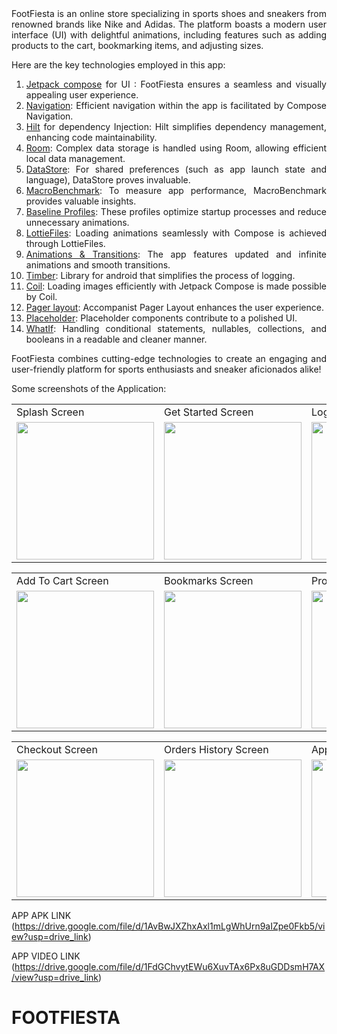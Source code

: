 <div align="justify">
FootFiesta is an online store specializing in sports shoes and sneakers from renowned brands like Nike and Adidas. The platform boasts a modern user interface (UI) with delightful animations, including features such as adding products to the cart, bookmarking items, and adjusting sizes.
 
 Here are the key technologies employed in this app:
 

  1.  [Jetpack compose](https://developer.android.com/jetpack/compose) for UI : FootFiesta ensures a seamless and visually appealing user experience.
  2.  [Navigation](https://developer.android.com/jetpack/compose/navigation): Efficient navigation within the app is facilitated by Compose Navigation.
  3.  [Hilt](https://developer.android.com/training/dependency-injection/hilt-jetpack) for dependency Injection: Hilt simplifies dependency management, enhancing code 
      maintainability.
  4.  [Room](https://developer.android.com/training/data-storage/room): Complex data storage is handled using Room, allowing efficient local 
      data management.
  5.  [DataStore](https://developer.android.com/topic/libraries/architecture/datastore): For shared preferences (such as app launch state and language), DataStore proves invaluable.
  6.  [MacroBenchmark](https://developer.android.com/topic/performance/benchmarking/macrobenchmark-overview): To measure app performance, MacroBenchmark provides valuable insights.
  7.  [Baseline Profiles](https://developer.android.com/topic/performance/baselineprofiles): These profiles optimize startup processes and reduce unnecessary animations.
  8.  [LottieFiles](https://github.com/airbnb/lottie/blob/master/android-compose.md): Loading animations seamlessly with Compose is achieved through LottieFiles.
  9.  [Animations & Transitions](https://developer.android.com/jetpack/compose/animation): The app features updated and infinite animations and smooth transitions.
  10. [Timber](https://github.com/JakeWharton/timber): Library for android that simplifies the process of logging.
  11. [Coil](https://coil-kt.github.io/coil/compose/): Loading images efficiently with Jetpack Compose is made possible by Coil.
  12. [Pager layout](https://google.github.io/accompanist/pager/): Accompanist Pager Layout enhances the user experience.
  13. [Placeholder](https://google.github.io/accompanist/placeholder/): Placeholder components contribute to a polished UI.
  14. [WhatIf](https://github.com/skydoves/WhatIf): Handling conditional statements, nullables, collections, and booleans in a readable and cleaner manner.
 
  FootFiesta combines cutting-edge technologies to create an engaging and user-friendly platform for sports enthusiasts and sneaker aficionados alike!

</div>

Some screenshots of the Application: 
<p align="center" float="left">
<table>
  <tr>
    <td>Splash Screen</td>
    <td>Get Started Screen</td>
    <td>Login Screen</td>
    <td>Home Screen</td>
  </tr>
  <tr>
    <td><img src="https://github.com/MuditAggarwal1/FOOTFIESTA/assets/135834440/40250a04-4cc9-4685-b399-a156d67b47dd" width="220"></td>
    <td><img src="https://github.com/MuditAggarwal1/FOOTFIESTA/assets/135834440/8f6b9717-c1b2-49d3-8f58-a05bad710696" width="220"></td>
    <td><img src="https://github.com/MuditAggarwal1/FOOTFIESTA/assets/135834440/f5b5f6c9-4b81-4d28-9f36-d85b5a6ce0c1" width="220"></td>
    <td><img src="https://github.com/MuditAggarwal1/FOOTFIESTA/assets/135834440/07e691e1-54e4-4309-a5c3-0550eaa7037c" width="220"></td>
  </tr>
 </table>
 <table>
  <tr>
    <td>Add To Cart Screen</td>
    <td>Bookmarks Screen</td>
    <td>Profile Screen</td>
    <td>Cart Screen</td>
  </tr>
  <tr>
    <td><img src="https://github.com/MuditAggarwal1/FOOTFIESTA/assets/135834440/b6e8e07d-f608-4f36-86ba-2f4c37f2d8ab" width="220"></td>
    <td><img src="https://github.com/MuditAggarwal1/FOOTFIESTA/assets/135834440/adb1aea3-8b77-49d7-9bbd-0e9a6f2c293a" width="220"></td>
    <td><img src="https://github.com/MuditAggarwal1/FOOTFIESTA/assets/135834440/87ba63dc-d85c-4766-96e2-47753d3f35db" width="220"></td>
    <td><img src="https://github.com/MuditAggarwal1/FOOTFIESTA/assets/135834440/65aa34fe-9d3b-4717-a1ec-5a76435ea458" width="220"></td>
  </tr>
 </table>
 </table>
 <table>
  <tr>
    <td>Checkout Screen</td>
    <td>Orders History Screen</td>
    <td>App Logo</td>
  </tr>
  <tr>
    <td><img src="https://github.com/MuditAggarwal1/FOOTFIESTA/assets/135834440/71ebd708-f73d-4d99-b2c9-fa10375faf52" width="220"></td>
    <td><img src="https://github.com/MuditAggarwal1/FOOTFIESTA/assets/135834440/18f968aa-c2c4-4ed4-8a3e-476e8e706e32" width="220"></td>
    <td><img src="https://github.com/MuditAggarwal1/FOOTFIESTA/assets/135834440/ac6f2fab-1800-4180-8157-989a57777611" width="220"></td>
  </tr>
 </table>
 </p>

 
 APP APK LINK  (https://drive.google.com/file/d/1AvBwJXZhxAxl1mLgWhUrn9aIZpe0Fkb5/view?usp=drive_link)
 
 APP VIDEO LINK (https://drive.google.com/file/d/1FdGChvytEWu6XuvTAx6Px8uGDDsmH7AX/view?usp=drive_link)

 
# FOOTFIESTA
